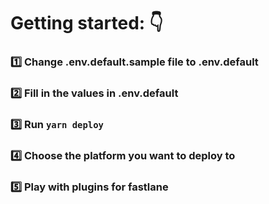 # Getting started: 👇

### 1️⃣ Change .env.default.sample file to .env.default

### 2️⃣ Fill in the values in .env.default

### 3️⃣ Run `yarn deploy`

### 4️⃣ Choose the platform you want to deploy to

### 5️⃣ Play with plugins for fastlane
